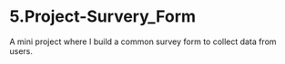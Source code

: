 # 5.Project-Survery_Form

A mini project where I build a common survey form to collect data from users.
